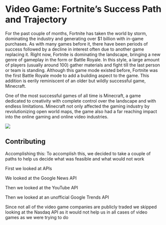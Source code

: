 # Video Game: Fortnite’s Success Path and Trajectory

For the past couple of months, Fortnite has taken the world by storm, dominating the industry and generating over $1 billion with in-game purchases. As with many games before it, there have been periods of success followed by a decline in interest often due to another game replacing it. Right now, Fortnite is dominating the landscape, bringing a new genre of gameplay in the form or Battle Royale. In this style, a large amount of players (usually around 100) gather materials and fight till the last person or team is standing. Although this game mode existed before, Fortnite was the first Battle Royale mode to add a building aspect to the game. This addition is eerily reminiscent of an older but wildly successful game, Minecraft.

One of the most successful games of all time is Minecraft, a game dedicated to creativity with complete control over the landscape and with endless limitations. Minecraft not only affected the gaming industry by revolutionizing open world maps, the game also had a far reaching impact into the online gaming and online video industries.


![](header.png)


## Contributing

Accomplishing this:
To accomplish this, we decided to take a couple of paths to help us decide what was feasible and what would not work 

First we looked at APIs

We looked at the Google News API

Then we looked at the YouTube API

Then we looked at an unofficial Google Trends API

Since not all of the video game companies are publicly traded we skipped looking at the Nasdaq API as it would not help us in all cases of video games as we were trying to do
